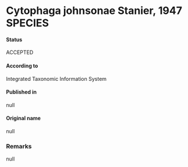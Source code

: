 # Cytophaga johnsonae Stanier, 1947 SPECIES

#### Status
ACCEPTED

#### According to
Integrated Taxonomic Information System

#### Published in
null

#### Original name
null

### Remarks
null